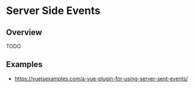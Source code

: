# Server Side Events

## Overview

TODO

## Examples

- <https://vuejsexamples.com/a-vue-plugin-for-using-server-sent-events/>
